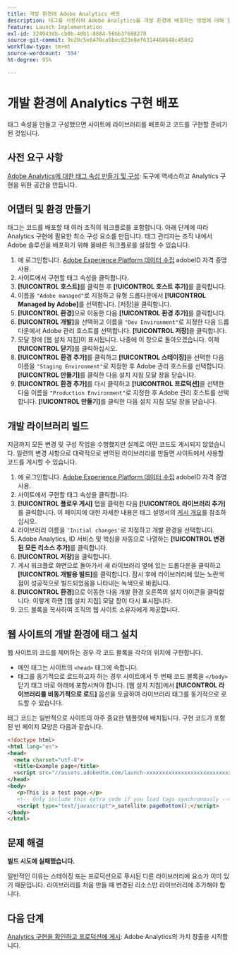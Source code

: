 ```yaml
---
title: 개발 환경에 Adobe Analytics 배포
description: 태그를 사용하여 Adobe Analytics를 개발 환경에 배포하는 방법에 대해 알아봅니다.
feature: Launch Implementation
exl-id: 324943db-cb0b-40b1-8884-56bb3f608278
source-git-commit: 9e20c5e6470ca5bec823e8ef6314468648c458d2
workflow-type: tm+mt
source-wordcount: '594'
ht-degree: 95%

---
```


# 개발 환경에 Analytics 구현 배포

태그 속성을 만들고 구성했으면 사이트에 라이브러리를 배포하고 코드를 구현할 준비가 된 것입니다.

## 사전 요구 사항

[Adobe Analytics에 대한 태그 속성 만들기 및 구성](create-analytics-property.md): 도구에 액세스하고 Analytics 구현을 위한 공간을 만듭니다.

## 어댑터 및 환경 만들기

태그는 코드를 배포할 때 여러 조직의 워크플로를 포함합니다. 아래 단계에 따라 Analytics 구현에 필요한 최소 구성 요소를 만듭니다. 태그 관리자는 조직 내에서 Adobe 솔루션을 배포하기 위해 올바른 워크플로를 설정할 수 있습니다.

1. 에 로그인합니다. [Adobe Experience Platform 데이터 수집](https://experience.adobe.com/data-collection) adobeID 자격 증명 사용.
2. 사이트에서 구현할 태그 속성을 클릭합니다.
3. **[!UICONTROL 호스트]**&#x200B;를 클릭한 후 **[!UICONTROL 호스트 추가]**&#x200B;를 클릭합니다.
4. 이름을 `"Adobe managed"`로 지정하고 유형 드롭다운에서 **[!UICONTROL Managed by Adobe]**&#x200B;를 선택합니다. [저장]을 클릭합니다.
5. **[!UICONTROL 환경]**&#x200B;으로 이동한 다음 **[!UICONTROL 환경 추가]**&#x200B;를 클릭합니다.
6. **[!UICONTROL 개발]**&#x200B;을 선택하고 이름을 `"Dev Environment"`로 지정한 다음 드롭다운에서 Adobe 관리 호스트를 선택합니다. **[!UICONTROL 저장]**&#x200B;을 클릭합니다.
7. 모달 창에 [웹 설치 지침]이 표시됩니다. 나중에 이 창으로 돌아오겠습니다. 이제 **[!UICONTROL 닫기]**&#x200B;를 클릭하십시오.
8. **[!UICONTROL 환경 추가]**&#x200B;를 클릭하고 **[!UICONTROL 스테이징]**&#x200B;을 선택한 다음 이름을 `"Staging Environment"`로 지정한 후 Adobe 관리 호스트를 선택합니다. **[!UICONTROL 만들기]**&#x200B;를 클릭한 다음 설치 지침 모달 창을 닫습니다.
9. **[!UICONTROL 환경 추가]**&#x200B;를 다시 클릭하고 **[!UICONTROL 프로덕션]**&#x200B;을 선택한 다음 이름을 `"Production Environment"`로 지정한 후 Adobe 관리 호스트를 선택합니다. **[!UICONTROL 만들기]**&#x200B;를 클릭한 다음 설치 지침 모달 창을 닫습니다.

## 개발 라이브러리 빌드

지금까지 모든 변경 및 구성 작업을 수행했지만 실제로 어떤 코드도 게시되지 않았습니다. 일련의 변경 사항으로 대략적으로 번역된 라이브러리를 만들면 사이트에서 사용할 코드를 게시할 수 있습니다.

1. 에 로그인합니다. [Adobe Experience Platform 데이터 수집](https://experience.adobe.com/data-collection) adobeID 자격 증명 사용.
2. 사이트에서 구현할 태그 속성을 클릭합니다.
3. **[!UICONTROL 플로우 게시]** 탭을 클릭한 다음 **[!UICONTROL 라이브러리 추가]**&#x200B;를 클릭합니다. 이 페이지에 대한 자세한 내용은 태그 설명서의 [게시 개요](https://experienceleague.adobe.com/docs/experience-platform/tags/publish/overview.html?lang=ko-KR)를 참조하십시오.
4. 라이브러리 이름을 `'Initial changes'`로 지정하고 개발 환경을 선택합니다.
5. Adobe Analytics, ID 서비스 및 핵심을 자동으로 나열하는 **[!UICONTROL 변경된 모든 리소스 추가]**&#x200B;를 클릭합니다.
6. **[!UICONTROL 저장]**&#x200B;을 클릭합니다.
7. 게시 워크플로 화면으로 돌아가서 새 라이브러리 옆에 있는 드롭다운을 클릭하고 **[!UICONTROL 개발용 빌드]**&#x200B;를 클릭합니다. 잠시 후에 라이브러리에 있는 노란색 점이 성공적으로 빌드되었음을 나타내는 녹색으로 바뀝니다.
8. **[!UICONTROL 환경]**&#x200B;으로 이동한 다음 개발 환경 오른쪽의 설치 아이콘을 클릭합니다. 이렇게 하면 [웹 설치 지침] 모달 창이 다시 표시됩니다.
9. 코드 블록을 복사하여 조직의 웹 사이트 소유자에게 제공합니다.

## 웹 사이트의 개발 환경에 태그 설치

웹 사이트의 코드를 제어하는 경우 각 코드 블록을 각각의 위치에 구현합니다.

* 메인 태그는 사이트의 `<head>` 태그에 속합니다.
* 태그를 동기적으로 로드하고자 하는 경우 사이트에서 두 번째 코드 블록을 `</body>` 닫기 태그 바로 아래에 포함시켜야 합니다. [웹 설치 지침]에서 **[!UICONTROL 라이브러리를 비동기적으로 로드]** 옵션을 토글하여 라이브러리 태그를 동기적으로 로드할 수 있습니다.

태그 코드는 일반적으로 사이트의 아주 중요한 템플릿에 배치됩니다. 구현 코드가 포함된 빈 페이지 모양은 다음과 같습니다.

```html
<!doctype html>
<html lang="en">
<head>
  <meta charset="utf-8">
  <title>Example page</title>
  <script src="//assets.adobedtm.com/launch-xxxxxxxxxxxxxxxxxxxxxxxxxxxxxxxxxx-development.min.js"></script>
</head>
<body>
   <p>This is a test page.</p>
   <!-- Only include this extra code if you load tags synchronously -->
   <script type="text/javascript">_satellite.pageBottom();</script>
</body>
</html>
```

## 문제 해결

**빌드 시도에 실패했습니다.**

일반적인 이유는 스테이징 또는 프로덕션으로 푸시된 다른 라이브러리에 요소가 이미 있기 때문입니다. 라이브러리를 처음 만들 때 변경된 리소스만 라이브러리에 추가해야 합니다.

## 다음 단계

[Analytics 구현을 확인하고 프로덕션에 게시](validate-publish-prod.md): Adobe Analytics의 가치 창출을 시작합니다.

